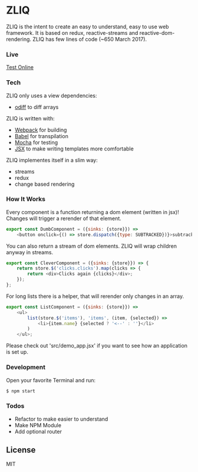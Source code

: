 # ZLIQ

ZLIQ is the intent to create an easy to understand, easy to use web framework. It is based on redux, reactive-streams and reactive-dom-rendering. ZLIQ has few lines of code (~650 March 2017).

### Live
[Test Online](https://cleaner-tortoise-23337.netlify.com/)

### Tech

ZLIQ only uses a view dependencies:
 - [odiff](https://github.com/Tixit/odiff) to diff arrays
 
ZLIQ is written with:
 - [Webpack](https://github.com/webpack/webpack) for building
 - [Babel](https://github.com/babel/babel) for transpilation
 - [Mocha](https://github.com/mochajs/mocha) for testing
 - [JSX](https://facebook.github.io/jsx/) to make writing templates more comfortable

ZLIQ implementes itself in a slim way:
 - streams
 - redux
 - change based rendering

### How It Works

Every component is a function returning a dom element (written in jsx)! Changes will trigger a rerender of that element. 

```js
export const DumbComponent = ({sinks: {store}}) =>
	<button onclick={() => store.dispatch({type: SUBTRACKED})}>subtracked</button>;
```

You can also return a stream of dom elements. ZLIQ will wrap children anyway in streams.

```js
export const CleverComponent = ({sinks: {store}}) => {
	return store.$('clicks.clicks').map(clicks => {
		return <div>Clicks again {clicks}</div>;
	});
};
```

For long lists there is a helper, that will rerender only changes in an array.

```js
export const ListComponent = ({sinks: {store}}) =>
	<ul>
		list(store.$('items'), 'items', (item, {selected}) =>
			<li>{item.name} {selected ? '<--' : ''}</li>
		)
	</ul>;
```

Please check out 'src/demo_app.jsx' if you want to see how an application is set up.

### Development

Open your favorite Terminal and run:

```sh
$ npm start
```

### Todos

 - Refactor to make easier to understand
 - Make NPM Module
 - Add optional router

License
----

MIT
